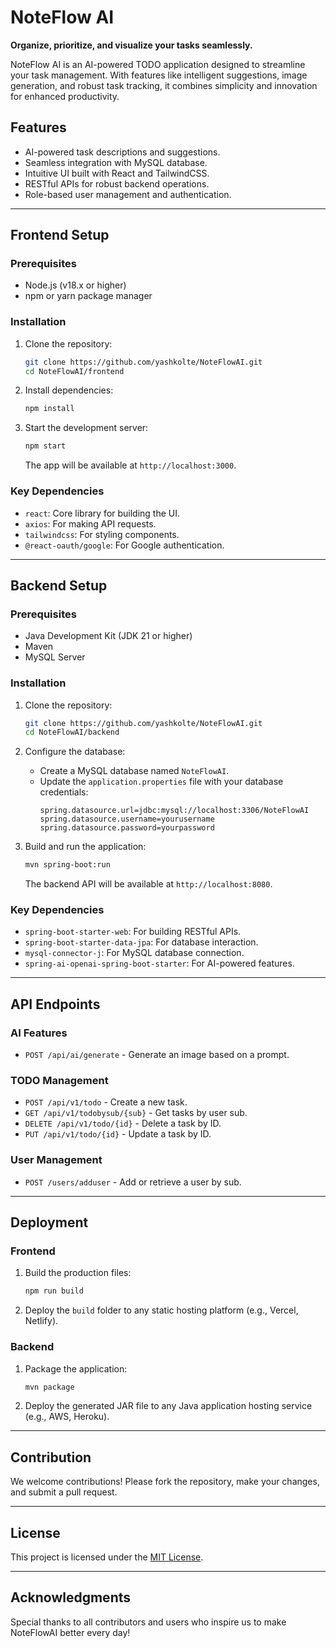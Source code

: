 # NoteFlow AI

**Organize, prioritize, and visualize your tasks seamlessly.**

NoteFlow AI is an AI-powered TODO application designed to streamline your task management. With features like intelligent suggestions, image generation, and robust task tracking, it combines simplicity and innovation for enhanced productivity.

## Features

- AI-powered task descriptions and suggestions.
- Seamless integration with MySQL database.
- Intuitive UI built with React and TailwindCSS.
- RESTful APIs for robust backend operations.
- Role-based user management and authentication.

---

## Frontend Setup

### Prerequisites

- Node.js (v18.x or higher)
- npm or yarn package manager

### Installation

1. Clone the repository:
   ```bash
   git clone https://github.com/yashkolte/NoteFlowAI.git
   cd NoteFlowAI/frontend
   ```

2. Install dependencies:
   ```bash
   npm install
   ```

3. Start the development server:
   ```bash
   npm start
   ```

   The app will be available at `http://localhost:3000`.

### Key Dependencies

- `react`: Core library for building the UI.
- `axios`: For making API requests.
- `tailwindcss`: For styling components.
- `@react-oauth/google`: For Google authentication.

---

## Backend Setup

### Prerequisites

- Java Development Kit (JDK 21 or higher)
- Maven
- MySQL Server

### Installation

1. Clone the repository:
   ```bash
   git clone https://github.com/yashkolte/NoteFlowAI.git
   cd NoteFlowAI/backend
   ```

2. Configure the database:
   - Create a MySQL database named `NoteFlowAI`.
   - Update the `application.properties` file with your database credentials:
     ```properties
     spring.datasource.url=jdbc:mysql://localhost:3306/NoteFlowAI
     spring.datasource.username=yourusername
     spring.datasource.password=yourpassword
     ```

3. Build and run the application:
   ```bash
   mvn spring-boot:run
   ```

   The backend API will be available at `http://localhost:8080`.

### Key Dependencies

- `spring-boot-starter-web`: For building RESTful APIs.
- `spring-boot-starter-data-jpa`: For database interaction.
- `mysql-connector-j`: For MySQL database connection.
- `spring-ai-openai-spring-boot-starter`: For AI-powered features.

---

## API Endpoints

### AI Features
- `POST /api/ai/generate` - Generate an image based on a prompt.

### TODO Management
- `POST /api/v1/todo` - Create a new task.
- `GET /api/v1/todobysub/{sub}` - Get tasks by user sub.
- `DELETE /api/v1/todo/{id}` - Delete a task by ID.
- `PUT /api/v1/todo/{id}` - Update a task by ID.

### User Management
- `POST /users/adduser` - Add or retrieve a user by sub.

---

## Deployment

### Frontend
1. Build the production files:
   ```bash
   npm run build
   ```
2. Deploy the `build` folder to any static hosting platform (e.g., Vercel, Netlify).

### Backend
1. Package the application:
   ```bash
   mvn package
   ```
2. Deploy the generated JAR file to any Java application hosting service (e.g., AWS, Heroku).

---

## Contribution

We welcome contributions! Please fork the repository, make your changes, and submit a pull request.

---

## License

This project is licensed under the [MIT License](LICENSE).

---

## Acknowledgments

Special thanks to all contributors and users who inspire us to make NoteFlowAI better every day!
